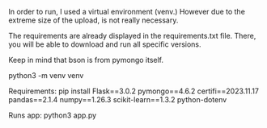 In order to run, I used a virtual environment (venv.) However due to the extreme size of the upload, is not really necessary.

The requirements are already displayed in the requirements.txt file. There, you will be able to download and run all specific versions.

Keep in mind that bson is from pymongo itself.

python3 -m venv venv

Requirements: pip install Flask==3.0.2 pymongo==4.6.2 certifi==2023.11.17 pandas==2.1.4 numpy==1.26.3 scikit-learn==1.3.2 python-dotenv

Runs app: python3 app.py
